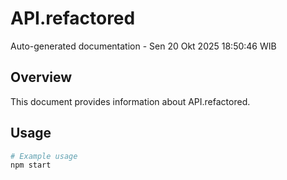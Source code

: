# API.refactored

Auto-generated documentation - Sen 20 Okt 2025 18:50:46 WIB

## Overview

This document provides information about API.refactored.

## Usage

```bash
# Example usage
npm start
```
